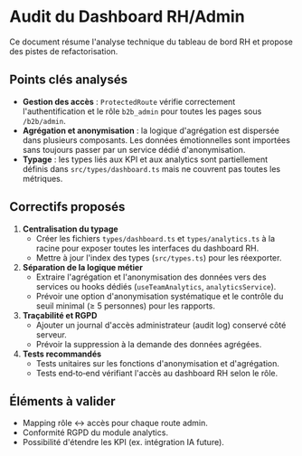 # Audit du Dashboard RH/Admin

Ce document résume l'analyse technique du tableau de bord RH et propose des pistes de refactorisation.

## Points clés analysés

- **Gestion des accès** : `ProtectedRoute` vérifie correctement l'authentification et le rôle `b2b_admin` pour toutes les pages sous `/b2b/admin`.
- **Agrégation et anonymisation** : la logique d'agrégation est dispersée dans plusieurs composants. Les données émotionnelles sont importées sans toujours passer par un service dédié d'anonymisation.
- **Typage** : les types liés aux KPI et aux analytics sont partiellement définis dans `src/types/dashboard.ts` mais ne couvrent pas toutes les métriques.

## Correctifs proposés

1. **Centralisation du typage**
   - Créer les fichiers `types/dashboard.ts` et `types/analytics.ts` à la racine pour exposer toutes les interfaces du dashboard RH.
   - Mettre à jour l'index des types (`src/types.ts`) pour les réexporter.
2. **Séparation de la logique métier**
   - Extraire l'agrégation et l'anonymisation des données vers des services ou hooks dédiés (`useTeamAnalytics`, `analyticsService`).
   - Prévoir une option d'anonymisation systématique et le contrôle du seuil minimal (≥ 5 personnes) pour les rapports.
3. **Traçabilité et RGPD**
   - Ajouter un journal d'accès administrateur (audit log) conservé côté serveur.
   - Prévoir la suppression à la demande des données agrégées.
4. **Tests recommandés**
   - Tests unitaires sur les fonctions d'anonymisation et d'agrégation.
   - Tests end‑to‑end vérifiant l'accès au dashboard RH selon le rôle.

## Éléments à valider

- Mapping rôle ↔ accès pour chaque route admin.
- Conformité RGPD du module analytics.
- Possibilité d'étendre les KPI (ex. intégration IA future).
